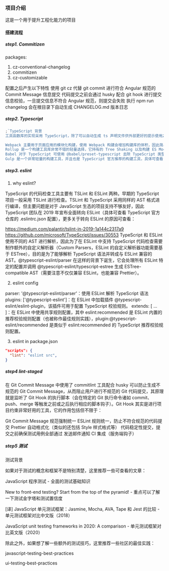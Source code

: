 ### 项目介绍

这是一个用于提升工程化能力的项目

#### 搭建流程

##### step1. Commitizen

packages:

<ol>
 <li>cz-conventional-changelog </li>
 <li>commitizen </li>
 <li>cz-customizable </li>
</ol>
配置之后产生以下特性
使用 git cz 代替 git commit 进行符合 Angular 规范的 Commit Message 信息提交
代码提交之前会通过 husky 配合 git hook 进行提交信息校验，一旦提交信息不符合 Angular 规范，则提交会失败
执行 npm run changelog 会在根目录下自动生成 CHANGELOG.md 版本日志

##### step2. Typescript

```js
;`TypeScript 背景
工具函数库的实现采用 TypeScript，除了可以自动生成 ts 声明文件供外部更好的提示使用之外，也可以避免 JavaScript 动态性所带来的一些无法预料的错误信息（具体可查看 Top 10 JavaScript errors from 1000+ projects (and how to avoid them)），从而使算法的设计更加严谨。TypeScript 的构建方式有很多种，除了原生编译器 tsc 以外，还包括 Webpack、Rollup、Babel 以及 Gulp 等（更多构建工具的集成可查看 Integrating with Build Tools）:

Webpack 主要用于页面应用的模块化构建，使用 Webpack 构建会增加构建库的体积，因此简单工具库的制作使用 Webpack 完全是 "杀鸡用牛刀"。
Rollup 是一个构建工具库非常不错的轻量选择，它持有的 Tree Shaking 以及构建 ES Module 的特性使得它被 tsdx、microbundle 甚至 Vue 等广泛使用。
Babel 对于 TypeScript 可使用 @babel/preset-typescript 去除 TypeScript 类型标记，但是不做类型编译检查，更多关于 Babel 对于 TypeScript 支持的限制可查看 @babel/plugin-transform-typescript - Caveats 或 Babel 7 or TypeScript。
Gulp 是一个非常轻量的构建工具，并且也是 TypeScript 官方推荐的构建工具，具体可查看 TypeScript - Building，简单的 Gulp 配置可查看 TypeScript 中文网 - Gulp。`
```

##### step3. eslint

1. why eslint?

TypeScript 的代码检查工具主要有 TSLint 和 ESLint 两种。早期的 TypeScript 项目一般采用 TSLint 进行检查。TSLint 和 TypeScript 采用同样的 AST 格式进行编译，但主要问题是对于 JavaScript 生态的项目支持不够友好，因此 TypeScript 团队在 2019 年宣布全面转向 ESLint（具体可查看 TypeScript 官方仓库的 .eslintrc.json 配置），更多关于转向 ESLint 的原因可查看：

https://medium.com/palantir/tslint-in-2019-1a144c2317a9
https://github.com/microsoft/TypeScript/issues/30553
TypeScript 和 ESLint 使用不同的 AST 进行解析，因此为了在 ESLint 中支持 TypeScript 代码检查需要制作额外的自定义解析器（Custom Parsers，ESLint 的自定义解析器功能需要基于 ESTree），目的是为了能够解析 TypeScript 语法并转成与 ESLint 兼容的 AST。@typescript-eslint/parser 在这样的背景下诞生，它会处理所有 ESLint 特定的配置并调用 @typescript-eslint/typescript-estree 生成 ESTree-compatible AST（需要注意不仅仅兼容 ESLint，也能兼容 Prettier）。

2. eslint config

parser: '@typescript-eslint/parser'：使用 ESLint 解析 TypeScript 语法
plugins: ['@typescript-eslint']：在 ESLint 中加载插件 @typescript-eslint/eslint-plugin，该插件可用于配置 TypeScript 校验规则。
extends: [ ... ]：在 ESLint 中使用共享规则配置，其中 eslint:recommended 是 ESLint 内置的推荐校验规则配置（也被称作最佳规则实践），plugin:@typescript-eslint/recommended 是类似于 eslint:recommended 的 TypeScript 推荐校验规则配置。

3. eslint in package.json

```json
"scripts": {
  "lint": "eslint src",
}
```

##### step4 lint-staged

在 Git Commit Message 中使用了 commitlint 工具配合 husky 可以防止生成不规范的 Git Commit Message，从而阻止用户进行不规范的 Git 代码提交，其原理就是监听了 Git Hook 的执行脚本（会在特定的 Git 执行命令诸如 commit、push、merge 等触发之前或之后执行相应的脚本钩子）。Git Hook 其实是进行项目约束非常好用的工具，它的作用包括但不限于：

Git Commit Message 规范强制统一
ESLint 规则统一，防止不符合规范的代码提交
Prettier 自动格式化（类似的还包括 Style 样式格式等）
代码稳定性提交，提交之前确保测试用例全部通过
发送邮件通知
CI 集成（服务端钩子）

##### step5 测试

测试背景

如果对于测试的概念和框架不是特别清楚，这里推荐一些可查看的文章：

JavaScript 程序测试 - 全面的测试基础知识

New to front-end testing? Start from the top of the pyramid! - 重点可以了解一下测试金字塔和测试置信度

[译] JavaScript 单元测试框架：Jasmine, Mocha, AVA, Tape 和 Jest 的比较 - 单元测试框架对比中文版（2018）

JavaScript unit testing frameworks in 2020: A comparison - 单元测试框架对比英文版（2020）

除此之外，如果想了解一些额外的测试技巧，这里推荐一些社区的最佳实践：

javascript-testing-best-practices

ui-testing-best-practices
